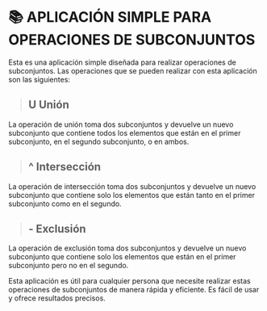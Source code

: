 # 📚 APLICACIÓN SIMPLE PARA OPERACIONES DE SUBCONJUNTOS

Esta es una aplicación simple diseñada para realizar operaciones de subconjuntos. Las operaciones que se pueden realizar con esta aplicación son las siguientes:

> ## U Unión
La operación de unión toma dos subconjuntos y devuelve un nuevo subconjunto que contiene todos los elementos que están en el primer subconjunto, en el segundo subconjunto, o en ambos.

> ## ^ Intersección
La operación de intersección toma dos subconjuntos y devuelve un nuevo subconjunto que contiene solo los elementos que están tanto en el primer subconjunto como en el segundo.

> ## - Exclusión
La operación de exclusión toma dos subconjuntos y devuelve un nuevo subconjunto que contiene solo los elementos que están en el primer subconjunto pero no en el segundo.

Esta aplicación es útil para cualquier persona que necesite realizar estas operaciones de subconjuntos de manera rápida y eficiente. Es fácil de usar y ofrece resultados precisos.

